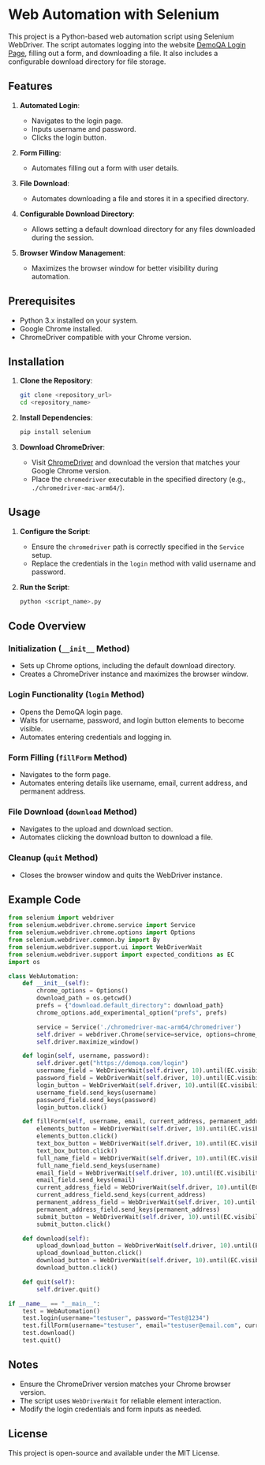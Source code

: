 # Web Automation with Selenium

This project is a Python-based web automation script using Selenium WebDriver. The script automates logging into the website [DemoQA Login Page](https://demoqa.com/login), filling out a form, and downloading a file. It also includes a configurable download directory for file storage.

## Features

1. **Automated Login**:
   - Navigates to the login page.
   - Inputs username and password.
   - Clicks the login button.

2. **Form Filling**:
   - Automates filling out a form with user details.

3. **File Download**:
   - Automates downloading a file and stores it in a specified directory.

4. **Configurable Download Directory**:
   - Allows setting a default download directory for any files downloaded during the session.

5. **Browser Window Management**:
   - Maximizes the browser window for better visibility during automation.

## Prerequisites

- Python 3.x installed on your system.
- Google Chrome installed.
- ChromeDriver compatible with your Chrome version.

## Installation

1. **Clone the Repository**:
   ```bash
   git clone <repository_url>
   cd <repository_name>
   ```

2. **Install Dependencies**:
   ```bash
   pip install selenium
   ```

3. **Download ChromeDriver**:
   - Visit [ChromeDriver](https://chromedriver.chromium.org/downloads) and download the version that matches your Google Chrome version.
   - Place the `chromedriver` executable in the specified directory (e.g., `./chromedriver-mac-arm64/`).

## Usage

1. **Configure the Script**:
   - Ensure the `chromedriver` path is correctly specified in the `Service` setup.
   - Replace the credentials in the `login` method with valid username and password.

2. **Run the Script**:
   ```bash
   python <script_name>.py
   ```

## Code Overview

### Initialization (`__init__` Method)
- Sets up Chrome options, including the default download directory.
- Creates a ChromeDriver instance and maximizes the browser window.

### Login Functionality (`login` Method)
- Opens the DemoQA login page.
- Waits for username, password, and login button elements to become visible.
- Automates entering credentials and logging in.

### Form Filling (`fillForm` Method)
- Navigates to the form page.
- Automates entering details like username, email, current address, and permanent address.

### File Download (`download` Method)
- Navigates to the upload and download section.
- Automates clicking the download button to download a file.

### Cleanup (`quit` Method)
- Closes the browser window and quits the WebDriver instance.

## Example Code

```python
from selenium import webdriver
from selenium.webdriver.chrome.service import Service
from selenium.webdriver.chrome.options import Options
from selenium.webdriver.common.by import By
from selenium.webdriver.support.ui import WebDriverWait
from selenium.webdriver.support import expected_conditions as EC
import os

class WebAutomation:
    def __init__(self):
        chrome_options = Options()
        download_path = os.getcwd()
        prefs = {"download.default_directory": download_path}
        chrome_options.add_experimental_option("prefs", prefs)

        service = Service('./chromedriver-mac-arm64/chromedriver')
        self.driver = webdriver.Chrome(service=service, options=chrome_options)
        self.driver.maximize_window()

    def login(self, username, password):
        self.driver.get("https://demoqa.com/login")
        username_field = WebDriverWait(self.driver, 10).until(EC.visibility_of_element_located((By.ID, "userName")))
        password_field = WebDriverWait(self.driver, 10).until(EC.visibility_of_element_located((By.ID, "password")))
        login_button = WebDriverWait(self.driver, 10).until(EC.visibility_of_element_located((By.ID, "login")))
        username_field.send_keys(username)
        password_field.send_keys(password)
        login_button.click()

    def fillForm(self, username, email, current_address, permanent_address):
        elements_button = WebDriverWait(self.driver, 10).until(EC.visibility_of_element_located((By.XPATH, '//*[@id="app"]/div/div/div/div[1]/div/div/div[1]/span/div')))
        elements_button.click()
        text_box_button = WebDriverWait(self.driver, 10).until(EC.visibility_of_element_located((By.ID, 'item-0')))
        text_box_button.click()
        full_name_field = WebDriverWait(self.driver, 10).until(EC.visibility_of_element_located((By.ID, 'userName')))
        full_name_field.send_keys(username)
        email_field = WebDriverWait(self.driver, 10).until(EC.visibility_of_element_located((By.ID, 'userEmail')))
        email_field.send_keys(email)
        current_address_field = WebDriverWait(self.driver, 10).until(EC.visibility_of_element_located((By.ID, 'currentAddress')))
        current_address_field.send_keys(current_address)
        permanent_address_field = WebDriverWait(self.driver, 10).until(EC.visibility_of_element_located((By.ID, 'permanentAddress')))
        permanent_address_field.send_keys(permanent_address)
        submit_button = WebDriverWait(self.driver, 10).until(EC.visibility_of_element_located((By.ID, "submit")))
        submit_button.click()

    def download(self):
        upload_download_button = WebDriverWait(self.driver, 10).until(EC.visibility_of_element_located((By.ID, 'item-7')))
        upload_download_button.click()
        download_button = WebDriverWait(self.driver, 10).until(EC.visibility_of_element_located((By.ID, "downloadButton")))
        download_button.click()

    def quit(self):
        self.driver.quit()

if __name__ == "__main__":
    test = WebAutomation()
    test.login(username="testuser", password="Test@1234")
    test.fillForm(username="testuser", email="testuser@email.com", current_address="123 Test St. - current address", permanent_address="123 Test St. - permanent address")
    test.download()
    test.quit()
```

## Notes

- Ensure the ChromeDriver version matches your Chrome browser version.
- The script uses `WebDriverWait` for reliable element interaction.
- Modify the login credentials and form inputs as needed.

## License
This project is open-source and available under the MIT License.


